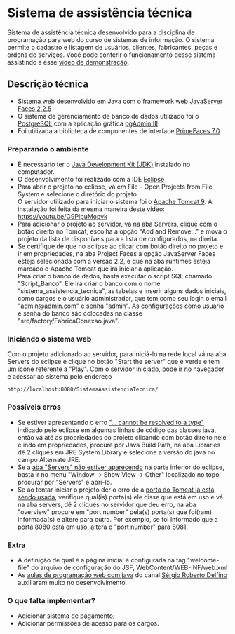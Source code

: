 # Sistema de assistência técnica

Sistema de assistência técnica desenvolvido para a disciplina de programação para web do curso de sistemas de informação. O sistema permite o cadastro e listagem de usuários, clientes, fabricantes, peças e ordens de serviços. Você pode conferir o funcionamento desse sistema assistindo a esse [video de demonstração](https://youtu.be/15bHucm3fF8).

## Descrição técnica

- Sistema web desenvolvido em Java com o framework web [JavaServer Faces 2.2.5](https://javaee.github.io/javaserverfaces-spec/) <br/>
- O sistema de gerenciamento de banco de dados utilizado foi o [PostgreSQL](https://www.postgresql.org/) com a aplicação gráfica [pgAdmin III](https://www.pgadmin.org/) <br/>
- Foi utilizada a biblioteca de componentes de interface [PrimeFaces 7.0](https://www.primefaces.org/)

### Preparando o ambiente

- É necessário ter o [Java Development Kit (JDK)](https://www.oracle.com/technetwork/pt/java/javase/downloads/index.html) instalado no computador. <br/>
- O desenvolvimento foi realizado com a IDE [Eclipse](https://www.eclipse.org/downloads/packages/release/2020-06/r/eclipse-ide-enterprise-java-developers) <br/>
- Para abrir o projeto no eclipse, vá em File - Open Projects from File System e selecione o diretório do projeto <br/>
O servidor utilizado para iniciar o sistema foi o [Apache Tomcat 9](https://tomcat.apache.org/download-90.cgi). A instalação foi feita da mesma maneira deste vídeo: https://youtu.be/G9PIpuMopvk <br/>
- Para adicionar o projeto ao servidor, vá na aba Servers, clique com o botão direito no Tomcat, escolha a opção "Add and Remove..." e mova o projeto da lista de disponíveis para a lista de configurados, na direita. <br/>
- Se certifique de que no eclipse ao clicar com botão direito no projeto e ir em propriedades, na aba Project Faces a opção JavaServer Faces esteja selecionada com a versão 2.2, e que na aba runtimes esteja marcado o Apache Tomcat que irá iniciar a aplicação. <br/>
Para criar o banco de dados, basta executar o script SQL chamado "Script_Banco". Ele irá criar o banco com o nome "sistema_assistencia_tecnica", as tabelas e inserir alguns dados iniciais, como cargos e o usuário administrador, que tem como seu login o email "admin@admin.com" e senha "admin". As configurações como usuário e senha do banco são colocadas na classe "src/factory/FabricaConexao.java".

### Iniciando o sistema web

Com o projeto adicionado ao servidor, para iniciá-lo na rede local vá na aba Servers do eclipse e clique no botão "Start the server" que é verde e tem um ícone referente a "Play". Com o servidor iniciado, pode ir no navegador e acessar ao sistema pelo endereço
```
http://localhost:8080/SistemaAssistenciaTecnica/
```

### Possíveis erros

- Se estiver apresentando o erro ["... cannot be resolved to a type"](https://stackoverflow.com/questions/19467397/eclipse-system-cannot-be-resolved/53787279#:~:text=To%20resolve%20this%20problem%20perform,will%20get%20displayed%20as%20%E2%80%9CJRE) indicado pelo eclipse em algumas linhas de código das classes java, então vá até as propriedades do projeto clicando com botão direito nele e indo em propriedades, procure por Java Build Path, na aba Libraries dê 2 cliques em JRE System Library e selecione a versão do java no campo Alternate JRE. <br/>
- Se a [aba "Servers" não estiver aparecendo](https://stackoverflow.com/questions/13039449/no-server-in-eclipse-trying-to-install-tomcat) na parte inferior do eclipse, basta ir no menu "Window -> Show View -> Other" localizado no topo, procurar por "Servers" e abri-lo. <br/>
- Se ao tentar iniciar o projeto der o erro de a [porta do Tomcat já está sendo usada](https://stackoverflow.com/questions/34253779/tomcat-server-error-port-8080-already-in-use), verifique qual(is) porta(s) ele disse que está em uso e vá na aba servers, dê 2 cliques no servidor que deu erro, na aba "overview" procure em "port number" pela(s) porta(s) que foi(ram) informada(s) e altere para outra. Por exemplo, se foi informado que a porta 8080 está em uso, altera o "port number" para 8081.

### Extra

- A definição de qual é a página inicial é configurada na tag "welcome-file" do arquivo de configuração do JSF, WebContent/WEB-INF/web.xml <br/>
- As [aulas de programação web com java](https://www.youtube.com/watch?v=Vb5Lk00UeI4&list=PL_GwGUsBlNycg0Ath1oYKCEPmaBkcehBD) do canal [Sérgio Roberto Delfino](https://www.youtube.com/channel/UCJdtabTp9TXaHxdYrAa2j0A) auxiliaram muito no desenvolvimento.

### O que falta implementar?

- Adicionar sistema de pagamento; <br/>
- Adicionar permissões de acesso para os cargos.